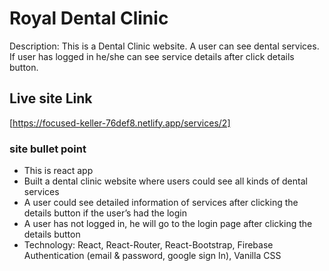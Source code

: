 # Royal Dental Clinic

Description: This is a Dental Clinic website. A user can see dental services. If user has logged in he/she can see service details after click details button.

## Live site Link
[https://focused-keller-76def8.netlify.app/services/2]



### site bullet point
* This is react app
* Built a dental clinic website where users could see all kinds of dental services
* A user could see detailed information of services after clicking the details button if the user’s had the login
* A user has not logged in, he will go to the login page after clicking the details button
* Technology:  React, React-Router, React-Bootstrap, Firebase Authentication (email & password, google sign In), Vanilla CSS 